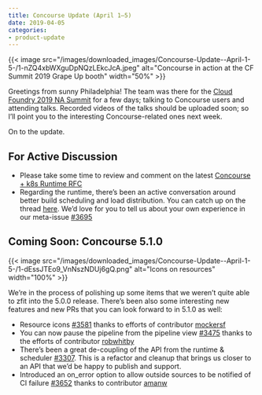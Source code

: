 ```yaml
---
title: Concourse Update (April 1–5)
date: 2019-04-05
categories:
- product-update
---
```


{{< image src="/images/downloaded_images/Concourse-Update--April-1-5-/1-nZQ4xbWXguDpNQzLEkcJcA.jpeg" alt="Concourse in
action at the CF Summit 2019 Grape Up booth" width="50%" >}}

<!-- more -->

Greetings from sunny Philadelphia! The team was there for
the [Cloud Foundry 2019 NA Summit](https://www.cloudfoundry.org/event/nasummit2019/) for a few days; talking to
Concourse users and attending talks. Recorded videos of the talks should be uploaded soon; so I’ll point you to the
interesting Concourse-related ones next week.

On to the update.

## For Active Discussion

- Please take some time to review and comment on the
  latest [Concourse + k8s Runtime RFC](https://github.com/topherbullock/rfcs/blob/e4a80f902bc835b2d528a7550b427bfa83a5660d/008-k8s-runtime/proposal.md)
- Regarding the runtime, there’s been an active conversation around better build scheduling and load distribution. You
  can catch up on the thread [here](https://github.com/concourse/concourse/issues/2928). We’d love for you to tell us
  about your own experience in our meta-issue [#3695](https://github.com/concourse/concourse/issues/3695)

## Coming Soon: Concourse 5.1.0

{{< image src="/images/downloaded_images/Concourse-Update--April-1-5-/1-dEssJTEo9_VnNszNDUj6gQ.png" alt="Icons on
resources" width="100%" >}}

We’re in the process of polishing up some items that we weren’t quite able to zfit into the 5.0.0 release. There’s been
also some interesting new features and new PRs that you can look forward to in 5.1.0 as well:

- Resource icons [#3581](https://github.com/concourse/concourse/pull/3581) thanks to efforts of
  contributor [mockersf](https://github.com/mockersf)
- You can now pause the pipeline from the pipeline view [#3475](https://github.com/concourse/concourse/pull/3475) thanks
  to the efforts of contributor [robwhitby](https://github.com/robwhitby)
- There’s been a great de-coupling of the API from the runtime &
  scheduler [#3307](https://github.com/concourse/concourse/pull/3307). This is a refactor and cleanup that brings us
  closer to an API that we’d be happy to publish and support.
- Introduced an on\_error option to allow outside sources to be notified of CI
  failure [#3652](https://github.com/concourse/concourse/pull/3652) thanks to
  contributor [amanw](https://github.com/amanw)
